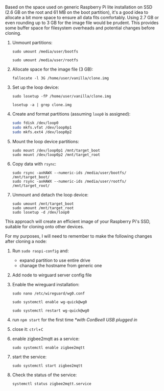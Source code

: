 Based on the space used on generic Raspberry Pi lite installation on SSD (2.6 GB on the root and 61 MB on the boot partition), it's a good idea to allocate a bit more space to ensure all data fits comfortably. Using 2.7 GB or even rounding up to 3 GB for the image file would be prudent. This provides some buffer space for filesystem overheads and potential changes before cloning.

1. Unmount partitions:
   ```
   sudo umount /media/user/bootfs
   ```
   ```
   sudo umount /media/user/rootfs
   ```

2. Allocate space for the image file (3 GB):
   ```
   fallocate -l 3G /home/user/vanilla/clone.img
   ```

3. Set up the loop device:
   ```
   sudo losetup -fP /home/user/vanilla/clone.img
   ```
   ```
   losetup -a | grep clone.img
   ```

4. Create and format partitions (assuming `loop0` is assigned):
   ```bash
   sudo fdisk /dev/loop0
   sudo mkfs.vfat /dev/loop0p1
   sudo mkfs.ext4 /dev/loop0p2
   ```

5. Mount the loop device partitions:
   ```
   sudo mount /dev/loop0p1 /mnt/target_boot
   sudo mount /dev/loop0p2 /mnt/target_root
   ```

6. Copy data with `rsync`:
   ```
   sudo rsync -axHAWX --numeric-ids /media/user/bootfs/ /mnt/target_boot/
   sudo rsync -axHAWX --numeric-ids /media/user/rootfs/ /mnt/target_root/
   ```

7. Unmount and detach the loop device:
   ```
   sudo umount /mnt/target_boot
   sudo umount /mnt/target_root
   sudo losetup -d /dev/loop0
   ```

This approach will create an efficient image of your Raspberry Pi's SSD, suitable for cloning onto other devices.

For my purposes, I will need to remember to make the following changes after cloning a node:

1. Run `sudo raspi-config` and:
   - expand partition to use entire drive
   - chanage the hostname from generic one

2. Add node to wirguard server config file
   
3. Enable the wireguard installation:
   ```
   sudo nano /etc/wireguard/wg0.conf
   ```
   ```
   sudo systemctl enable wg-quick@wg0
   ```
   ```
   sudo systemctl restart wg-quick@wg0
   ``` 
4. run `npm start` for the first time
   _*with ConBeeII USB plugged in_
5. close it:
   `ctrl`+`C`
6. enable zigbee2mqtt as a service:
   ```
   sudo systemctl enable zigbee2mqtt
   ```
7. start the service:
   ```
   sudo systemctl start zigbee2mqtt
   ```
8. Check the status of the service:
   ```
   systemctl status zigbee2mqtt.service
   ```
